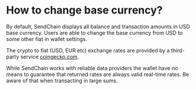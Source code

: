 # How to change base currency?

By default, SendChain displays all balance and transaction amounts in USD base currency. Users are able to change the base currency from USD to some other fiat in wallet settings.

The crypto to fiat (USD, EUR etc) exchange rates are provided by a third-party service [coingecko.com](https://coingecko.com).

While SendChain works with reliable data providers the wallet have no means to guarantee that returned rates are always valid real-time rates. Be aware of that when transacting in large sums.

